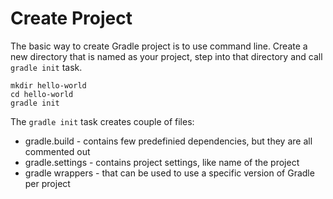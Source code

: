# Create Project

The basic way to create Gradle project is to use command line. Create a new directory that is named as your project, step into that directory and call `gradle init` task.

```
mkdir hello-world
cd hello-world
gradle init
```

The `gradle init` task creates couple of files: 

* gradle.build - contains few predefinied dependencies, but they are all commented out
* gradle.settings - contains project settings, like name of the project
* gradle wrappers - that can be used to use a specific version of Gradle per project



